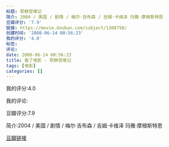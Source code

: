 ```yaml
---
标题: 耶稣受难记
简介: 2004 / 美国 / 剧情 / 梅尔·吉布森 / 吉姆·卡维泽 玛雅·摩根斯特恩
豆瓣评分: '7.9'
链接: https://movie.douban.com/subject/1308750/
创建时间: '2008-06-14 00:56:23'
我的评分: '4.0'
标签:
评论:
date: 2008-06-14 00:56:23
title: 看了电影 - 耶稣受难记
tags: [电影]
categories: []
---
```


我的评分:4.0

我的评论:

豆瓣评分:7.9

简介:2004 / 美国 / 剧情 / 梅尔·吉布森 / 吉姆·卡维泽 玛雅·摩根斯特恩

[豆瓣链接](https://movie.douban.com/subject/1308750/)

